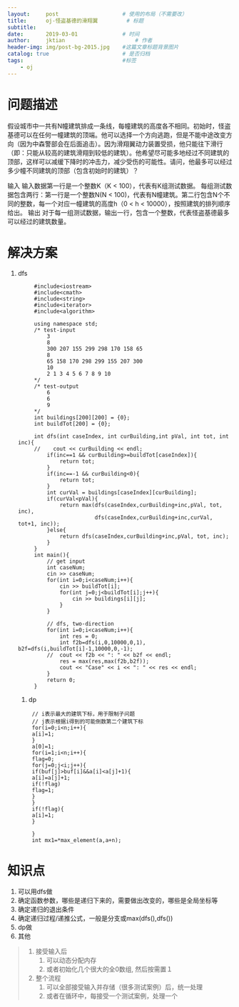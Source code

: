 ```yaml
---
layout:     post   				    # 使用的布局（不需要改）
title:      oj-怪盗基德的滑翔翼			# 标题 
subtitle:  	 
date:       2019-03-01				# 时间
author:     jktian 						# 作者
header-img: img/post-bg-2015.jpg 	#这篇文章标题背景图片
catalog: true 						# 是否归档
tags:								#标签
    - oj
---
```


# 问题描述
假设城市中一共有N幢建筑排成一条线，每幢建筑的高度各不相同。初始时，怪盗基德可以在任何一幢建筑的顶端。他可以选择一个方向逃跑，但是不能中途改变方向（因为中森警部会在后面追击）。因为滑翔翼动力装置受损，他只能往下滑行（即：只能从较高的建筑滑翔到较低的建筑）。他希望尽可能多地经过不同建筑的顶部，这样可以减缓下降时的冲击力，减少受伤的可能性。请问，他最多可以经过多少幢不同建筑的顶部（包含初始时的建筑）？


输入
输入数据第一行是一个整数K（K < 100），代表有K组测试数据。 
每组测试数据包含两行：第一行是一个整数N(N < 100)，代表有N幢建筑。第二行包含N个不同的整数，每一个对应一幢建筑的高度h（0 < h < 10000），按照建筑的排列顺序给出。
输出
对于每一组测试数据，输出一行，包含一个整数，代表怪盗基德最多可以经过的建筑数量。

# 解决方案

1. dfs

            #include<iostream>
            #include<cmath>
            #include<string>
            #include<iterator>
            #include<algorithm>
        
            using namespace std;
            /* test-input
                3
                8
                300 207 155 299 298 170 158 65
                8
                65 158 170 298 299 155 207 300
                10
                2 1 3 4 5 6 7 8 9 10
            */
            /* test-output
                6
                6
                9
            */
            int buildings[200][200] = {0};
            int buildTot[200] = {0};
        
            int dfs(int caseIndex, int curBuilding,int pVal, int tot, int inc){
            //    cout << curBuilding << endl;
                if(inc==1 && curBuilding>=buildTot[caseIndex]){
                    return tot;
                }
                if(inc==-1 && curBuilding<0){
                    return tot;
                }
                int curVal = buildings[caseIndex][curBuilding];
                if(curVal<pVal){
                    return max(dfs(caseIndex,curBuilding+inc,pVal, tot, inc),
                               dfs(caseIndex,curBuilding+inc,curVal, tot+1, inc));
                }else{
                    return dfs(caseIndex,curBuilding+inc,pVal, tot, inc);
                }
            }
            int main(){
                // get input
                int caseNum;
                cin >> caseNum;
                for(int i=0;i<caseNum;i++){
                    cin >> buildTot[i];
                    for(int j=0;j<buildTot[i];j++){
                        cin >> buildings[i][j];
                    }
                }
        
                // dfs, two-direction
                for(int i=0;i<caseNum;i++){
                    int res = 0;
                    int f2b=dfs(i,0,10000,0,1), 							b2f=dfs(i,buildTot[i]-1,10000,0,-1);
                //  cout << f2b << ": " << b2f << endl;
                    res = max(res,max(f2b,b2f));
                    cout << "Case" << i << ": " << res << endl;
                }
                return 0;
            }
    1. dp
    
            // i表示最大的建筑下标，用于限制子问题
            // j表示根据i得到的可能倒数第二个建筑下标
            for(i=0;i<n;i++){
            a[i]=1;
            }
            a[0]=1;
            for(i=1;i<n;i++){
            flag=0;
            for(j=0;j<i;j++){
            if(buf[j]>buf[i]&&a[i]<a[j]+1){
            a[i]=a[j]+1;
            if(!flag)
            flag=1;
            }
            }
            if(!flag){
            a[i]=1;
            }
            
            }
            int mx1=*max_element(a,a+n);

# 知识点

1. 可以用dfs做
  1. 确定函数参数，哪些是递归下来的，需要做出改变的，哪些是全局坐标等
  2. 确定递归的退出条件
  3. 确定递归过程/递推公式，一般是分支或max(dfs(),dfs())
2. dp做
3. 其他
> 1. 接受输入后
>    1. 可以动态分配内存
>    2. 或者初始化几个很大的全0数组, 然后按需置１
> 2. 整个流程
>    1. 可以全部接受输入并存储（很多测试案例）后，统一处理
>    2. 或者在循环中，每接受一个测试案例，处理一个